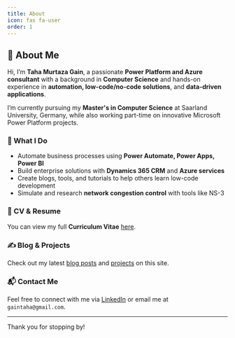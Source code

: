 ```yaml
---
title: About
icon: fas fa-user
order: 1
---
```


## 👋 About Me

Hi, I’m **Taha Murtaza Gain**, a passionate **Power Platform and Azure consultant** with a background in **Computer Science** and hands-on experience in **automation, low-code/no-code solutions**, and **data-driven applications**.

I’m currently pursuing my **Master's in Computer Science** at Saarland University, Germany, while also working part-time on innovative Microsoft Power Platform projects.

### 🚀 What I Do
- Automate business processes using **Power Automate, Power Apps, Power BI**
- Build enterprise solutions with **Dynamics 365 CRM** and **Azure services**
- Create blogs, tools, and tutorials to help others learn low-code development
- Simulate and research **network congestion control** with tools like NS-3

### 📄 CV & Resume
You can view my full **Curriculum Vitae** [here](/cv/).

### ✍️ Blog & Projects
Check out my latest [blog posts](/posts/) and [projects](/projects/) on this site.

### 📬 Contact Me
Feel free to connect with me via [LinkedIn](https://www.linkedin.com/in/tahamurtazagain) or email me at `gaintaha@gmail.com`.

---

Thank you for stopping by!
